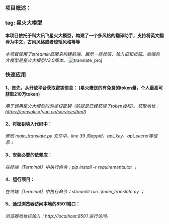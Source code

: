 ### 项目概述：
### tag: 星火大模型
#### 本项目依托于科大讯飞星火大模型，构建了一个多风格的翻译助手，支持将英文翻译为中文，古风风格或者琼瑶风格等等
*本项目使用了streamlit框架来构建前端，展示一些标语、输入框和按钮。后端的大模型是星火大模型V3.0版本。*
![translate_proj](https://github.com/xkliu-only/translate_in_many_style/assets/134579904/0b00ad06-40ed-4562-94ef-7a3e68e04347)


### 快速应用

#### 1、首先，从开放平台获取密钥信息： (星火赠送的有免费的token量，个人最高可获取210万token)
*用于调用星火大模型时的鉴权密钥（前提是已经获得了token授权）。获取地址：https://console.xfyun.cn/services/bm3*

#### 2、将密钥填入代码中：
*修改 main_translate.py 文件中，line 39 的appid、api_key、api_secret等信息；*
#### 3、安装必要的依赖库： 
*在终端（Terminal）中执行命令：pip install -r requirements.txt ；*
#### 4、运行项目：
*在终端（Terminal）中执行命令：streamlit run .\main_translate.py  ；*
#### 5、通过浏览器访问本地的8501端口： 
*浏览器地址栏输入：http://localhost:8501  进行访问。*
